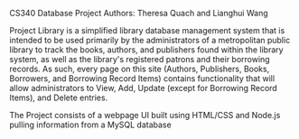 CS340 Database Project
Authors: Theresa Quach and Lianghui Wang

Project Library is a simplified library database management system that is intended to be used primarily by the administrators of a metropolitan public library to track the books, authors, 
and publishers found within the library system, as well as the library's registered patrons and their borrowing records. As such, every page on this site (Authors, Publishers, Books, Borrowers, and Borrowing Record Items) 
contains functionality that will allow administrators to View, Add, Update (except for Borrowing Record Items), and Delete entries.

The Project consists of a webpage UI built using HTML/CSS and Node.js pulling information from a MySQL database
